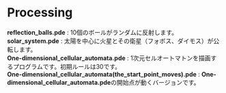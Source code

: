 # Processing
**reflection_balls.pde** : 10個のボールがランダムに反射します。  
**solar_system.pde** : 太陽を中心に火星とその衛星（フォボス、ダイモス）が公転します。  
**One-dimensional_cellular_automata.pde** : 1次元セルオートマトンを描画するプログラムです。初期ルールは30です。  
**One-dimensional_cellular_automata(the_start_point_moves).pde** : **One-dimensional_cellular_automata.pde**の開始点が動くバージョンです。  
